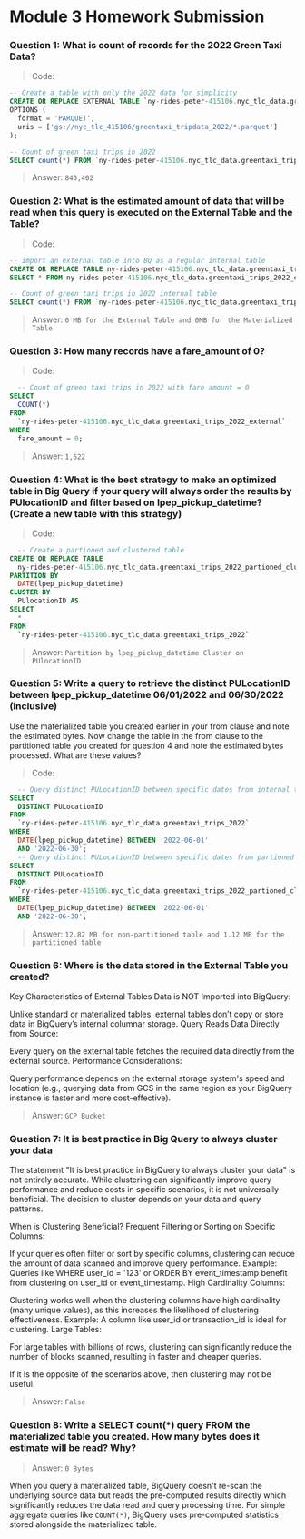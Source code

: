 # Module 3 Homework Submission

### Question 1: What is count of records for the 2022 Green Taxi Data?

> Code:
```sql
-- Create a table with only the 2022 data for simplicity
CREATE OR REPLACE EXTERNAL TABLE `ny-rides-peter-415106.nyc_tlc_data.greentaxi_trips_2022_external`
OPTIONS (
  format = 'PARQUET',
  uris = ['gs://nyc_tlc_415106/greentaxi_tripdata_2022/*.parquet']
);

-- Count of green taxi trips in 2022
SELECT count(*) FROM `ny-rides-peter-415106.nyc_tlc_data.greentaxi_trips_2022_external`;
```
> Answer:
`840,402`

### Question 2: What is the estimated amount of data that will be read when this query is executed on the External Table and the Table?

> Code:
```sql
-- import an external table into BQ as a regular internal table
CREATE OR REPLACE TABLE ny-rides-peter-415106.nyc_tlc_data.greentaxi_trips_2022 AS
SELECT * FROM ny-rides-peter-415106.nyc_tlc_data.greentaxi_trips_2022_external;

-- Count of green taxi trips in 2022 internal table
SELECT count(*) FROM `ny-rides-peter-415106.nyc_tlc_data.greentaxi_trips_2022`;
```

> Answer:
`0 MB for the External Table and 0MB for the Materialized Table`


### Question 3: How many records have a fare_amount of 0?

> Code:
```sql
  -- Count of green taxi trips in 2022 with fare amount = 0
SELECT
  COUNT(*)
FROM
  `ny-rides-peter-415106.nyc_tlc_data.greentaxi_trips_2022_external`
WHERE
  fare_amount = 0;
```

> Answer:
`1,622`

### Question 4: What is the best strategy to make an optimized table in Big Query if your query will always order the results by PUlocationID and filter based on lpep_pickup_datetime? (Create a new table with this strategy)

> Code:
```sql
  -- Create a partioned and clustered table
CREATE OR REPLACE TABLE
  ny-rides-peter-415106.nyc_tlc_data.greentaxi_trips_2022_partioned_clustered
PARTITION BY
  DATE(lpep_pickup_datetime)
CLUSTER BY
  PUlocationID AS
SELECT
  *
FROM
  `ny-rides-peter-415106.nyc_tlc_data.greentaxi_trips_2022`
```

> Answer:
`Partition by lpep_pickup_datetime Cluster on PUlocationID`

### Question 5: Write a query to retrieve the distinct PULocationID between lpep_pickup_datetime 06/01/2022 and 06/30/2022 (inclusive)

Use the materialized table you created earlier in your from clause and note the estimated bytes. Now change the table in the from clause to the partitioned table you created for question 4 and note the estimated bytes processed. What are these values?

> Code:
```sql
  -- Query distinct PULocationID between specific dates from internal table
SELECT
  DISTINCT PULocationID
FROM
  `ny-rides-peter-415106.nyc_tlc_data.greentaxi_trips_2022`
WHERE
  DATE(lpep_pickup_datetime) BETWEEN '2022-06-01'
  AND '2022-06-30';
  -- Query distinct PULocationID between specific dates from partioned table
SELECT
  DISTINCT PULocationID
FROM
  `ny-rides-peter-415106.nyc_tlc_data.greentaxi_trips_2022_partioned_clustered`
WHERE
  DATE(lpep_pickup_datetime) BETWEEN '2022-06-01'
  AND '2022-06-30';
```

> Answer:
`12.82 MB for non-partitioned table and 1.12 MB for the partitioned table`

### Question 6: Where is the data stored in the External Table you created?

Key Characteristics of External Tables
Data is NOT Imported into BigQuery:

Unlike standard or materialized tables, external tables don’t copy or store data in BigQuery’s internal columnar storage.
Query Reads Data Directly from Source:

Every query on the external table fetches the required data directly from the external source.
Performance Considerations:

Query performance depends on the external storage system's speed and location (e.g., querying data from GCS in the same region as your BigQuery instance is faster and more cost-effective).

> Answer: `GCP Bucket`

### Question 7: It is best practice in Big Query to always cluster your data


The statement "It is best practice in BigQuery to always cluster your data" is not entirely accurate. While clustering can significantly improve query performance and reduce costs in specific scenarios, it is not universally beneficial. The decision to cluster depends on your data and query patterns.

When is Clustering Beneficial?
Frequent Filtering or Sorting on Specific Columns:

If your queries often filter or sort by specific columns, clustering can reduce the amount of data scanned and improve query performance.
Example: Queries like WHERE user_id = '123' or ORDER BY event_timestamp benefit from clustering on user_id or event_timestamp.
High Cardinality Columns:

Clustering works well when the clustering columns have high cardinality (many unique values), as this increases the likelihood of clustering effectiveness.
Example: A column like user_id or transaction_id is ideal for clustering.
Large Tables:

For large tables with billions of rows, clustering can significantly reduce the number of blocks scanned, resulting in faster and cheaper queries.

If it is the opposite of the scenarios above, then clustering may not be useful.

> Answer: `False`

### Question 8: Write a SELECT count(*) query FROM the materialized table you created. How many bytes does it estimate will be read? Why?

> Answer: `0 Bytes`

When you query a materialized table, BigQuery doesn't re-scan the underlying source data but reads the pre-computed results directly which significantly reduces the data read and query processing time. For simple aggregate queries like `COUNT(*)`, BigQuery uses pre-computed statistics stored alongside the materialized table.

